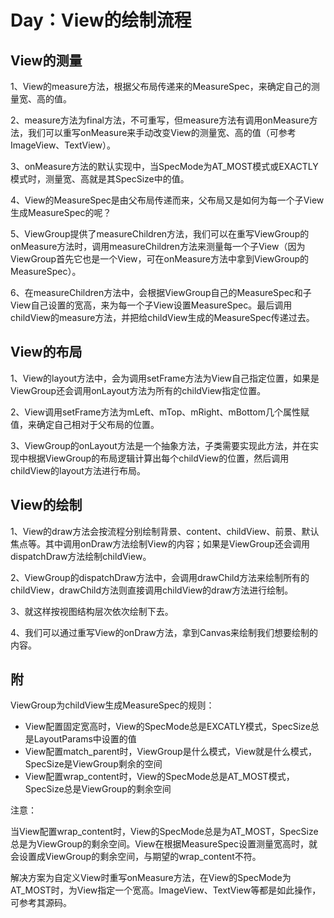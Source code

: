 # Day：View的绘制流程
## View的测量
1、View的measure方法，根据父布局传递来的MeasureSpec，来确定自己的测量宽、高的值。

2、measure方法为final方法，不可重写，但measure方法有调用onMeasure方法，我们可以重写onMeasure来手动改变View的测量宽、高的值（可参考ImageView、TextView）。

3、onMeasure方法的默认实现中，当SpecMode为AT_MOST模式或EXACTLY模式时，测量宽、高就是其SpecSize中的值。

4、View的MeasureSpec是由父布局传递而来，父布局又是如何为每一个子View生成MeasureSpec的呢？

5、ViewGroup提供了measureChildren方法，我们可以在重写ViewGroup的onMeasure方法时，调用measureChildren方法来测量每一个子View（因为ViewGroup首先它也是一个View，可在onMeasure方法中拿到ViewGroup的MeasureSpec）。

6、在measureChildren方法中，会根据ViewGroup自己的MeasureSpec和子View自己设置的宽高，来为每一个子View设置MeasureSpec。最后调用childView的measure方法，并把给childView生成的MeasureSpec传递过去。

## View的布局
1、View的layout方法中，会为调用setFrame方法为View自己指定位置，如果是ViewGroup还会调用onLayout方法为所有的childView指定位置。

2、View调用setFrame方法为mLeft、mTop、mRight、mBottom几个属性赋值，来确定自己相对于父布局的位置。

3、ViewGroup的onLayout方法是一个抽象方法，子类需要实现此方法，并在实现中根据ViewGroup的布局逻辑计算出每个childView的位置，然后调用childView的layout方法进行布局。

## View的绘制
1、View的draw方法会按流程分别绘制背景、content、childView、前景、默认焦点等。其中调用onDraw方法绘制View的内容；如果是ViewGroup还会调用dispatchDraw方法绘制childView。

2、ViewGroup的dispatchDraw方法中，会调用drawChild方法来绘制所有的childView，drawChild方法则直接调用childView的draw方法进行绘制。

3、就这样按视图结构层次依次绘制下去。

4、我们可以通过重写View的onDraw方法，拿到Canvas来绘制我们想要绘制的内容。

## 附
ViewGroup为childView生成MeasureSpec的规则：

* View配置固定宽高时，View的SpecMode总是EXCATLY模式，SpecSize总是LayoutParams中设置的值
* View配置match\_parent时，ViewGroup是什么模式，View就是什么模式，SpecSize是ViewGroup剩余的空间
* View配置wrap\_content时，View的SpecMode总是AT_MOST模式，SpecSize总是ViewGroup的剩余空间

注意：

当View配置wrap\_content时，View的SpecMode总是为AT_MOST，SpecSize总是为ViewGroup的剩余空间。View在根据MeasureSpec设置测量宽高时，就会设置成ViewGroup的剩余空间，与期望的wrap\_content不符。

解决方案为自定义View时重写onMeasure方法，在View的SpecMode为AT_MOST时，为View指定一个宽高。ImageView、TextView等都是如此操作，可参考其源码。